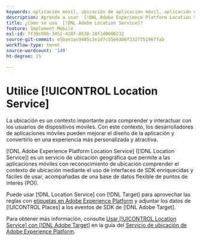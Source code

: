 ```yaml
---
keywords: aplicación móvil, ubicación de aplicación móvil, aplicación móvil de target, ubicaciones de target móvil, servicio de ubicación, servicio de ubicación de adobe experience cloud, poi, puntos de interés, sdk, ubicación, aplicación móvil1
description: Aprenda a usar  [!DNL Adobe Experience Platform Location Service]  para habilitar sus aplicaciones móviles con reconocimiento de ubicación.
title: ¿Cómo se usa  [!DNL Adobe Location Service]?
feature: Implement Mobile
exl-id: ff38c0bb-3451-420f-8538-10f1d0606232
source-git-commit: e5bae1ac9485c3e1d7c55e6386f332755196ffab
workflow-type: tm+mt
source-wordcount: '149'
ht-degree: 1%

---
```


# Utilice [!UICONTROL Location Service]

La ubicación es un contexto importante para comprender y interactuar con los usuarios de dispositivos móviles. Con este contexto, los desarrolladores de aplicaciones móviles pueden mejorar el diseño de la aplicación y convertirlo en una experiencia más personalizada y atractiva.

[!DNL Adobe Experience Platform Location Service] ([!DNL Location Service]) es un servicio de ubicación geográfica que permite a las aplicaciones móviles con reconocimiento de ubicación comprender el contexto de ubicación mediante el uso de interfaces de SDK enriquecidas y fáciles de usar, acompañadas de una base de datos flexible de puntos de interés (POI).

Puede usar [!DNL Location Service] con [!DNL Target] para aprovechar las reglas con [etiquetas en Adobe Experience Platform](https://experienceleague.adobe.com/docs/experience-platform/tags/home.html?lang=es) y adjuntar los datos de [!UICONTROL Places] a los eventos de SDK de [!DNL Adobe Target].

Para obtener más información, consulte [Usar [!UICONTROL Location Service] con [!DNL Adobe Target]](https://experienceleague.adobe.com/docs/places/using/use-places-with-other-solutions/places-target/places-target.html) en la guía del [Servicio de ubicación de Adobe Experience Platform](https://experienceleague.adobe.com/docs/places/using/home.html).
